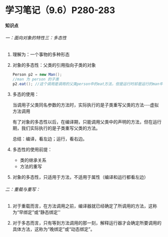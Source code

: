 # 学习笔记（9.6）P280-283

#### 知识点

###### 一：面向对象的特性三：多态性

1. 理解为：一个事物的多种形态

2. 对象的多态性：父类的引用指向子类的对象

   ```java
   Person p2 = new Man();
   //man 为 person 的子类
   p2.eat(); //这个调用是调用的父类person中的eat方法，但是运行时却是运行的man中重写的方法
   ```

   

3. 多态的使用：

   当调用子父类同名参数的方法时，实际执行的是子类重写父类的方法---虚拟方法调用

   有了对象的多态性以后，在编译期，只能调用父类中的声明的方法，但在运行期，我们实际执行的是子类重写父类的方法。

   总结：编译，看左边；运行，看右边。

4. 多态性的使用前提：

   * 类的继承关系
   * 方法的重写

5. 对象的多态性，只适用于方法，不适用于属性（编译和运行都看左边）

###### 二：重载与重写：

1. 对于重载而言，在方法调用之前，编译器就已经确定了所调用的方法，这称为“早绑定”或“静态绑定''

2. 对于多态而言，只有等到方法调用的那一刻，解释运行器才会确定所要调用的具体方法，这称为“晚绑定”或“动态绑定”。

   